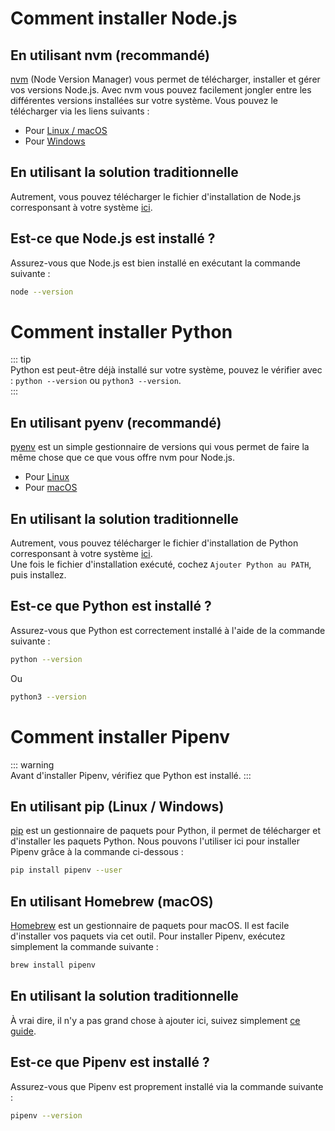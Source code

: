 
# Comment installer Node.js 
  
## En utilisant nvm (recommandé)
  
[nvm](https://github.com/creationix/nvm) (Node Version Manager) vous permet de télécharger, installer et gérer vos versions Node.js. Avec nvm vous pouvez facilement jongler entre les différentes versions installées sur votre système. Vous pouvez le télécharger via les liens suivants :  
  
- Pour [Linux / macOS](https://github.com/creationix/nvm#install-script)  
- Pour [Windows](https://github.com/coreybutler/nvm-windows#installation--upgrades)  
  
## En utilisant la solution traditionnelle
  
Autrement, vous pouvez télécharger le fichier d'installation de Node.js corresponsant à votre système [ici](https://nodejs.org/en/download/).  
  
## Est-ce que Node.js est installé ?
  
Assurez-vous que Node.js est bien installé en exécutant la commande suivante :

```sh  
node --version  
```  
  
# Comment installer Python
  
::: tip  
Python est peut-être déjà installé sur votre système, pouvez le vérifier avec : `python --version` ou `python3 --version`.  
:::
  
## En utilisant pyenv (recommandé)
  
[pyenv](https://github.com/pyenv/pyenv) est un simple gestionnaire de versions qui vous permet de faire la même chose que ce que vous offre nvm pour Node.js.
  
- Pour [Linux](https://github.com/pyenv/pyenv-installer#installation--update--uninstallation)  
- Pour [macOS](https://github.com/pyenv/pyenv#homebrew-on-macos)  
  
## En utilisant la solution traditionnelle
  
Autrement, vous pouvez télécharger le fichier d'installation de Python corresponsant à votre système [ici](https://www.python.org/downloads/).  
Une fois le fichier d'installation exécuté, cochez `Ajouter Python au PATH`, puis installez.
  
## Est-ce que Python est installé ?
  
Assurez-vous que Python est correctement installé à l'aide de la commande suivante :

```sh
python --version
```  
Ou 
```sh  
python3 --version  
```

# Comment installer Pipenv

::: warning  
Avant d'installer Pipenv, vérifiez que Python est installé.
:::

## En utilisant pip (Linux / Windows)

[pip](https://pip.pypa.io/en/stable/installing/) est un gestionnaire de paquets pour Python, il permet de télécharger et d'installer les paquets Python. Nous pouvons l'utiliser ici pour installer Pipenv grâce à la commande ci-dessous :

```sh
pip install pipenv --user
```

## En utilisant Homebrew (macOS)

[Homebrew](https://brew.sh/) est un gestionnaire de paquets pour macOS. Il est facile d'installer vos paquets via cet outil. Pour installer Pipenv, exécutez simplement la commande suivante :

```sh
brew install pipenv
```

## En utilisant la solution traditionnelle
  
À vrai dire, il n'y a pas grand chose à ajouter ici, suivez simplement [ce guide](https://pipenv.readthedocs.io/en/latest/install/).  
  
## Est-ce que Pipenv est installé ?  
  
Assurez-vous que Pipenv est proprement installé via la commande suivante :  
  
```sh  
pipenv --version  
```
